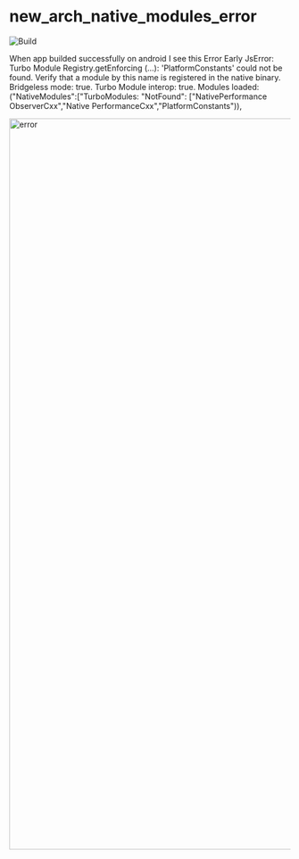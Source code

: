 # new_arch_native_modules_error

![Build](https://github.com/SetRedEyes/new_arch_native_modules_error/workflows/Pre%20Merge%20Checks/badge.svg)

When app builded successfully on  android I see this Error
Early JsError: Turbo Module Registry.getEnforcing (...): 'PlatformConstants' could not be found. Verify that a module by this name is registered in the native binary. Bridgeless mode: true. Turbo Module interop: true. Modules loaded: ("NativeModules":["TurboModules: "NotFound": ["NativePerformance ObserverCxx","Native PerformanceCxx","PlatformConstants")),

<img width="1310" alt="error" src="https://github.com/user-attachments/assets/3a706be2-a980-47ef-930b-8aa3e6be821a">
